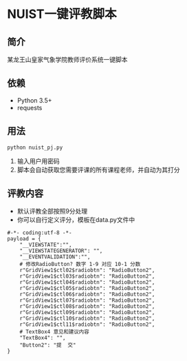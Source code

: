 # NUIST一键评教脚本

## 简介

某龙王山皇家气象学院教师评价系统一键脚本

## 依赖

* Python 3.5+
* requests

## 用法

```
python nuist_pj.py
```
1. 输入用户用密码
1. 脚本会自动获取您需要评课的所有课程老师，并自动为其打分


## 评教内容

* 默认评教全部按照9分处理
* 你可以自行定义评分，模板在data.py文件中
```
#-*- coding:utf-8 -*-
payload = {
    "__VIEWSTATE":"",
    "__VIEWSTATEGENERATOR": "",
    "__EVENTVALIDATION":"",
    # 修改RadioButton? 数字 1-9 对应 10-1 分数
    r"GridView1$ctl02$radiobtn": "RadioButton2",
    r"GridView1$ctl03$radiobtn": "RadioButton2",
    r"GridView1$ctl04$radiobtn": "RadioButton2",
    r"GridView1$ctl05$radiobtn": "RadioButton2",
    r"GridView1$ctl06$radiobtn": "RadioButton2",
    r"GridView1$ctl07$radiobtn": "RadioButton2",
    r"GridView1$ctl08$radiobtn": "RadioButton2",
    r"GridView1$ctl09$radiobtn": "RadioButton2",
    r"GridView1$ctl10$radiobtn": "RadioButton2",
    r"GridView1$ctl11$radiobtn": "RadioButton2",
    # TextBox4 意见和建议内容
    "TextBox4": "",
    "Button2": "提  交"
}
```